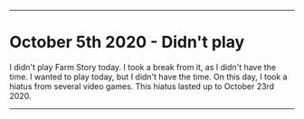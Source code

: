 
***

# October 5th 2020 - Didn't play

I didn't play Farm Story today. I took a break from it, as I didn't have the time. I wanted to play today, but I didn't have the time.
On this day, I took a hiatus from several video games. This hiatus lasted up to October 23rd 2020.

***
